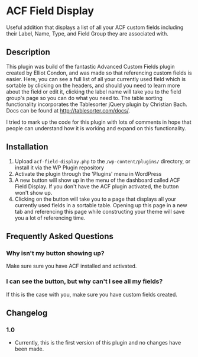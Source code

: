 # ACF Field Display #

 Useful addition that displays a list of all your ACF custom fields including their Label, Name, Type, and Field Group they are associated with.

## Description ##

This plugin was build of the fantastic Advanced Custom Fields plugin created by Elliot Condon, and was made so that referencing custom fields is easier. Here, you can see a full list of all your currently used field which is sortable by clicking on the headers, and should you need to learn more about the field or edit it, clicking the label name will take you to the field group's page so you can do what you need to. The table sorting functionality incorporates the Tablesorter jQuery plugin by Christian Bach. Docs can be found at http://tablesorter.com/docs/.

I tried to mark up the code for this plugin with lots of comments in hope that people can understand how it is working and expand on this functionality.

## Installation ##

1. Upload `acf-field-display.php` to the `/wp-content/plugins/` directory, or install it via the WP Plugin repository
2. Activate the plugin through the 'Plugins' menu in WordPress
3. A new button will show up in the menu of the dashboard called ACF Field Display. If you don't have the ACF plugin activated, the button won't show up.
4. Clicking on the button will take you to a page that displays all your currently used fields in a sortable table. Opening up this page in a new tab and referencing this page while constructing your theme will save you a lot of referencing time.

## Frequently Asked Questions ##

### Why isn't my button showing up? ###

Make sure sure you have ACF installed and activated.

### I can see the button, but why can't I see all my fields? #

If this is the case with you, make sure you have custom fields created. 

## Changelog ##

### 1.0 ###
* Currently, this is the first version of this plugin and no changes have been made. 
